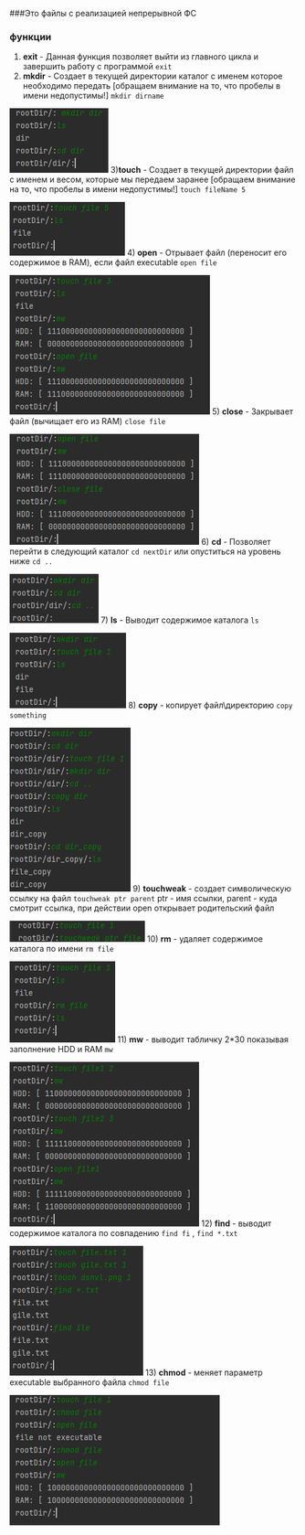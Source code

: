 ###Это файлы с реализацией непрерывной ФС

### функции
1) **exit** - 
Данная функция позволяет выйти из главного цикла и завершить работу с программой `exit`
2) **mkdir** -
Создает в текущей директории каталог с именем которое необходимо передать [обращаем внимание на то, что пробелы в имени недопустимы!] `mkdir dirname`

![img.png](img.png)
3)**touch** - 
Создает в текущей директории файл с именем и весом, которые мы передаем заранее [обращаем внимание на то, что пробелы в имени недопустимы!] `touch fileName 5`

![img_1.png](img_1.png)
4) **open** - 
Отрывает файл (переносит его содержимое в RAM), если файл executable `open file`

![img_2.png](img_2.png)
5) **close** - 
Закрывает файл (вычищает его из RAM) `close file`

![img_3.png](img_3.png)
6) **cd** - 
Позволяет перейти в следующий каталог `cd nextDir` или опуститься на уровень ниже `cd ..` 

![img_5.png](img_5.png)
7) **ls** - 
Выводит содержимое каталога `ls`

![img_6.png](img_6.png)
8) **copy** - 
копирует файл\директорию `copy something`

![img_7.png](img_7.png)
9) **touchweak** - 
создает символическую ссылку на файл `touchweak ptr parent` ptr - имя ссылки, parent - куда смотрит ссылка, при действии open открывает родительский файл

![img_8.png](img_8.png)
10) **rm** - 
удаляет содержимое каталога по имени `rm file`

![img_9.png](img_9.png)
11) **mw** - 
выводит табличку 2*30 показывая заполнение HDD и RAM `mw`

![img_10.png](img_10.png)
12) **find** - 
выводит содержимое каталога по совпадению `find fi` , `find *.txt`

![img_11.png](img_11.png)
13) **chmod** - 
меняет параметр executable выбранного файла `chmod file`

![img_12.png](img_12.png)